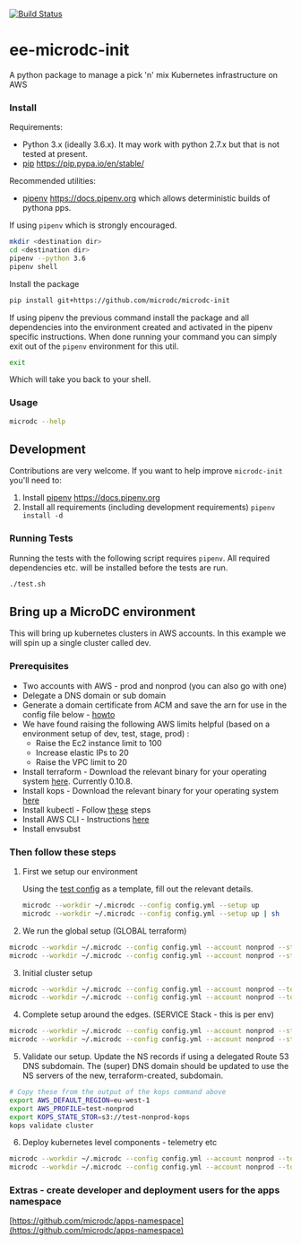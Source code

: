 [![Build Status](https://travis-ci.org/microdc/microdc-init.svg)](https://travis-ci.org/microdc/microdc-init)

# ee-microdc-init
A python package to manage a pick 'n' mix Kubernetes infrastructure on AWS

### Install
Requirements:

* Python 3.x (ideally 3.6.x). It may work with python 2.7.x but that is not tested at present.
* [pip](https://pip.pypa.io/en/stable/) https://pip.pypa.io/en/stable/ 

Recommended utilities:

* [pipenv](https://docs.pipenv.org) https://docs.pipenv.org which allows deterministic builds of pythona pps.

If using `pipenv` which is strongly encouraged.
```bash
mkdir <destination dir>
cd <destination dir>
pipenv --python 3.6
pipenv shell
```

Install the package
```bash
pip install git+https://github.com/microdc/microdc-init
```

If using pipenv the previous command install the package and all dependencies into the environment created and activated in the pipenv specific instructions. When done running your command you can simply exit out of the `pipenv` environment for this util.
```bash
exit
```

Which will take you back to your shell.

### Usage
```bash
microdc --help
```

## Development
Contributions are very welcome. If you want to help improve `microdc-init` you'll need to:

1. Install [pipenv](https://docs.pipenv.org) https://docs.pipenv.org
1. Install all requirements (including development requirements) `pipenv install -d`

### Running Tests
Running the tests with the following script requires `pipenv`. All required dependencies etc. will be installed before the tests are run.
```bash
./test.sh
```

## Bring up a MicroDC environment
This will bring up kubernetes clusters in AWS accounts.  In this example we will spin up a single cluster called dev.

### Prerequisites
 * Two accounts with AWS - prod and nonprod (you can also go with one)
 * Delegate a DNS domain or sub domain
 * Generate a domain certificate from ACM and save the arn for use in the config file below - [howto](https://github.com/microdc/microdc-init/blob/master/docs/configure_acm_cert.md)
 * We have found raising the following AWS limits helpful (based on a environment setup of dev, test, stage, prod) :
   - Raise the Ec2 instance limit to 100
   - Increase elastic IPs to 20
   - Raise the VPC limit to 20
 * Install terraform - Download the relevant binary for your operating system [here](https://www.terraform.io/downloads.html). Currently 0.10.8.
 * Install kops - Download the relevant binary for your operating system [here](https://github.com/kubernetes/kops/releases/tag/1.8.0)
 * Install kubectl - Follow [these](https://kubernetes.io/docs/tasks/tools/install-kubectl/#install-kubectl-binary-via-curl) steps
 * Install AWS CLI - Instructions [here](https://docs.aws.amazon.com/cli/latest/userguide/installing.html)
 * Install envsubst

### Then follow these steps

1. First we setup our environment

   Using the [test config](https://github.com/microdc/microdc-init/blob/master/tests/good_config.yaml) as a template, fill out the relevant details.
   ```bash
   microdc --workdir ~/.microdc --config config.yml --setup up
   microdc --workdir ~/.microdc --config config.yml --setup up | sh
   ```

2. We run the global setup (GLOBAL terraform)
```bash
microdc --workdir ~/.microdc --config config.yml --account nonprod --stack global --tool terraform up --bootstrap
microdc --workdir ~/.microdc --config config.yml --account nonprod --stack global --tool terraform up --bootstrap | sh
```

3. Initial cluster setup
```bash
microdc --workdir ~/.microdc --config config.yml --account nonprod --tool kops up --env dev
microdc --workdir ~/.microdc --config config.yml --account nonprod --tool kops up --env dev | sh
```

4. Complete setup around the edges. (SERVICE Stack - this is per env)
```bash
microdc --workdir ~/.microdc --config config.yml --account nonprod --stack service --tool terraform up --env dev
microdc --workdir ~/.microdc --config config.yml --account nonprod --stack service --tool terraform up --env dev | sh
```

5. Validate our setup.
 Update the NS records if using a delegated Route 53 DNS subdomain.
 The (super) DNS domain should be updated to use the NS servers of the new, terraform-created, subdomain.
```bash
# Copy these from the output of the kops command above
export AWS_DEFAULT_REGION=eu-west-1
export AWS_PROFILE=test-nonprod
export KOPS_STATE_STOR=s3://test-nonprod-kops
kops validate cluster
```
6. Deploy kubernetes level components - telemetry etc
```bash
microdc --workdir ~/.microdc --config config.yml --account nonprod --tool kubectl up --env dev
microdc --workdir ~/.microdc --config config.yml --account nonprod --tool kubectl up --env dev | sh
```

### Extras - create developer and deployment users for the apps namespace
[https://github.com/microdc/apps-namespace](https://github.com/microdc/apps-namespace)
